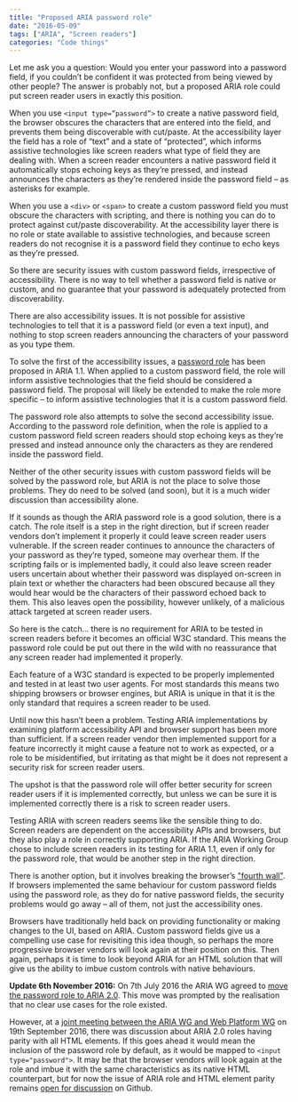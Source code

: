 ```yaml
---
title: "Proposed ARIA password role"
date: "2016-05-09"
tags: ["ARIA", "Screen readers"]
categories: "Code things"
---
```


Let me ask you a question: Would you enter your password into a password field, if you couldn’t be confident it was protected from being viewed by other people? The answer is probably not, but a proposed ARIA role could put screen reader users in exactly this position.

When you use `<input type=”password”>` to create a native password field, the browser obscures the characters that are entered into the field, and prevents them being discoverable with cut/paste. At the accessibility layer the field has a role of “text” and a state of “protected”, which informs assistive technologies like screen readers what type of field they are dealing with. When a screen reader encounters a native password field it automatically stops echoing keys as they’re pressed, and instead announces the characters as they’re rendered inside the password field – as asterisks for example.

When you use a `<div>` or `<span>` to create a custom password field you must obscure the characters with scripting, and there is nothing you can do to protect against cut/paste discoverability. At the accessibility layer there is no role or state available to assistive technologies, and because screen readers do not recognise it is a password field they continue to echo keys as they’re pressed.

So there are security issues with custom password fields, irrespective of accessibility. There is no way to tell whether a password field is native or custom, and no guarantee that your password is adequately protected from discoverability.

There are also accessibility issues. It is not possible for assistive technologies to tell that it is a password field (or even a text input), and nothing to stop screen readers announcing the characters of your password as you type them.

To solve the first of the accessibility issues, a [password role](https://rawgit.com/w3c/aria/password-role/aria/aria.html#password) has been proposed in ARIA 1.1. When applied to a custom password field, the role will inform assistive technologies that the field should be considered a password field. The proposal will likely be extended to make the role more specific – to inform assistive technologies that it is a custom password field.

The password role also attempts to solve the second accessibility issue. According to the password role definition, when the role is applied to a custom password field screen readers should stop echoing keys as they’re pressed and instead announce only the characters as they are rendered inside the password field.

Neither of the other security issues with custom password fields will be solved by the password role, but ARIA is not the place to solve those problems. They do need to be solved (and soon), but it is a much wider discussion than accessibility alone.

If it sounds as though the ARIA password role is a good solution, there is a catch. The role itself is a step in the right direction, but if screen reader vendors don’t implement it properly it could leave screen reader users vulnerable. If the screen reader continues to announce the characters of your password as they’re typed, someone may overhear them. If the scripting fails or is implemented badly, it could also leave screen reader users uncertain about whether their password was displayed on-screen in plain text or whether the characters had been obscured because all they would hear would be the characters of their password echoed back to them. This also leaves open the possibility, however unlikely, of a malicious attack targeted at screen reader users.

So here is the catch… there is no requirement for ARIA to be tested in screen readers before it becomes an official W3C standard. This means the password role could be put out there in the wild with no reassurance that any screen reader had implemented it properly.

Each feature of a W3C standard is expected to be properly implemented and tested in at least two user agents. For most standards this means two shipping browsers or browser engines, but ARIA is unique in that it is the only standard that requires a screen reader to be used.

Until now this hasn’t been a problem. Testing ARIA implementations by examining platform accessibility API and browser support has been more than sufficient. If a screen reader vendor then implemented support for a feature incorrectly it might cause a feature not to work as expected, or a role to be misidentified, but irritating as that might be it does not represent a security risk for screen reader users.

The upshot is that the password role will offer better security for screen reader users if it is implemented correctly, but unless we can be sure it is implemented correctly there is a risk to screen reader users.

Testing ARIA with screen readers seems like the sensible thing to do. Screen readers are dependent on the accessibility APIs and browsers, but they also play a role in correctly supporting ARIA. If the ARIA Working Group chose to include screen readers in its testing for ARIA 1.1, even if only for the password role, that would be another step in the right direction.

There is another option, but it involves breaking the browser’s ["fourth wall"](https://en.wikipedia.org/wiki/Fourth_wall). If browsers implemented the same behaviour for custom password fields using the password role, as they do for native password fields, the security problems would go away – all of them, not just the accessibility ones.

Browsers have traditionally held back on providing functionality or making changes to the UI, based on ARIA. Custom password fields give us a compelling use case for revisiting this idea though, so perhaps the more progressive browser vendors will look again at their position on this. Then again, perhaps it is time to look beyond ARIA for an HTML solution that will give us the ability to imbue custom controls with native behaviours.

**Update 6th November 2016:** On 7th July 2016 the ARIA WG agreed to [move the password role to ARIA 2.0](https://lists.w3.org/Archives/Public/public-aria-admin/2016Jul/0010.html). This move was prompted by the realisation that no clear use cases for the role existed.

However, at a [joint meeting between the ARIA WG and Web Platform WG](https://www.w3.org/2016/09/19-webapps-minutes.html#item03) on 19th September 2016, there was discussion about ARIA 2.0 roles having parity with all HTML elements. If this goes ahead it would mean the inclusion of the password role by default, as it would be mapped to `<input type="password">`. It may be that the browser vendors will look again at the role and imbue it with the same characteristics as its native HTML counterpart, but for now the issue of ARIA role and HTML element parity remains [open for discussion](https://github.com/w3c/webcomponents/issues/552) on Github.
